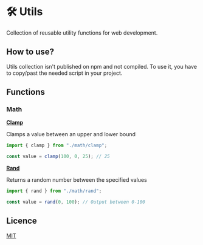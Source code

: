 # 🛠 Utils
Collection of reusable utility functions for web development.

## How to use?

Utils collection isn't published on npm and not compiled.
To use it, you have to copy/past the needed script in your project.

## Functions

### Math

**[Clamp](https://github.com/theoplawinski/utils/blob/main/math/clamp.ts)**

Clamps a value between an upper and lower bound

```javascript
import { clamp } from "./math/clamp";

const value = clamp(100, 0, 25); // 25
```

**[Rand](https://github.com/theoplawinski/utils/blob/main/math/rand.ts)**

Returns a random number between the specified values

```javascript
import { rand } from "./math/rand";

const value = rand(0, 100); // Output between 0-100
```

## Licence

[MIT](LICENSE)
